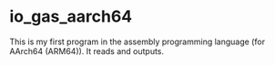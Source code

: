 # io_gas_aarch64
This is my first program in the assembly programming language (for AArch64 (ARM64)). It reads and outputs.
